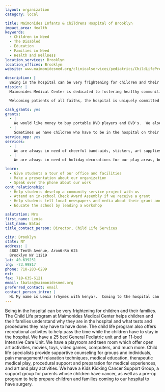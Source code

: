 ```yaml
---
layout: organization
category: local

title: Maimonides Infants & Childrens Hospital of Brooklyn
impact_area: Health
keywords: 
  - Children in Need
  - The Disabled
  - Education
  - Families in Need
  - Health and Wellness
location_services: Brooklyn
location_offices: Brooklyn
website: www.maimonidesmed.org/clinicalservices/pediatrics/ChildLifeProgram.htm

description: |
  Being in the hospital can be very frightening for children and their families. The Child Life program at Maimonides Medical Center helps children and their families understand why they are in the hospital and what tests and procedures they may have to have done.  The child life program also offers recreational activites to help pass the time while the children have to stay in the hospital.  We have a 25 bed General Pediatric unit and an 11-bed Intensive Care Unit. We have a playroom and teen room which offer  open art activities, movies, toys, video games, computers, and much more.  Child life specialists provide supportive counseling for groups and individuals, pain management/ relaxation techniques, medical education, therapeutic medical play, procedural support and preparation for medical experiences, and art and play activities.  We have a Kids Kicking Cancer Support Group, a support group for parents whose children have cancer, as well as a pre-op program to help prepare children and families coming to our hospital to have surgery.
mission: |
  Maimonides Medical Center is dedicated to fostering healthy communities. We provide high quality, compassionate patient care and comprehensive community services. As a premier academic medical center, we are devoted to educating health care professionals, patients, families, employees and the communities we serve. We conduct research that improves the lives of our patients.

  Welcoming patients of all faiths, the hospital is uniquely committed to serving the special health care needs of the orthodox Jewish community, whose religious and cultural traditions help to guide the provision of our services.

cash_grants: yes
grants: 
  - |
    We would like money to buy portable DVD players and DVD's.  We also need  toys for the playroom and teen room. Such items needed are Wii games, books, art supplies, as well as mobiles and crib toys. All the items vary in price-We would like $100-$500.
  - |
    Sometimes we have children who have to be in the hospital on their birthday. We would like to have some money to buy these children a small birthday cake and a present. Around 50 children a year are hosptialized on their birthday. We would like to spend  $10 for each child totalling $500 for the year.
service_opp: yes
services: 
  - |
    We are always in need of cheerful band-aids, stickers, art supplies or books. If a class can organize a drive in their school for any of these products that would be great.
  - |
    We are always in need of holiday decorations for our play areas, bulletin boards and to decorate the walls in the hallways and patient rooms.  This helps make the hospital more colorful and cheery.

learn: 
  - Give students a tour of our office and facilities
  - Make a presentation about our organization
  - Speak over the phone about our work
cont_relationship: 
  - Help students develop a community service project with us
  - Attend an in-school Check Award Assembly if we receive a grant
  - Help students tell local newspapers and media about their grant and/or project with us
  - Educate the school by leading a workshop

salutation: Mrs
first_name: Lenia
last_name: Batas
title_contact_person: Director, Child Life Services

city: Brooklyn
state: NY
address: |
  4802 Tenth Avenue, Aron6-Rm 625  
  Brooklyn NY 11219
lat: 40.639251
lng: -73.99817
phone: 718-283-6289
ext: 
fax: 718-635-6121
email: lbatas@maimonidesmed.org
preferred_contact: email
contact_person_intro: |
  Hi My name is Lenia (rhymes with kenya).  Coming to the hospital can be very scary for kids.  My job is to help make it less scary by explaining why a child is in the hospital and what tests and medications they may have done.  We always need new materials for our playrooms.  We have gotten some Common Cents grants in the past to buy a lot of wonderful toys, video games and books. I would love to give your group a tour so you can see our hospital and playroom and learn more about our program.
---
```

Being in the hospital can be very frightening for children and their families. The Child Life program at Maimonides Medical Center helps children and their families understand why they are in the hospital and what tests and procedures they may have to have done.  The child life program also offers recreational activites to help pass the time while the children have to stay in the hospital.  We have a 25 bed General Pediatric unit and an 11-bed Intensive Care Unit. We have a playroom and teen room which offer  open art activities, movies, toys, video games, computers, and much more.  Child life specialists provide supportive counseling for groups and individuals, pain management/ relaxation techniques, medical education, therapeutic medical play, procedural support and preparation for medical experiences, and art and play activities.  We have a Kids Kicking Cancer Support Group, a support group for parents whose children have cancer, as well as a pre-op program to help prepare children and families coming to our hospital to have surgery.